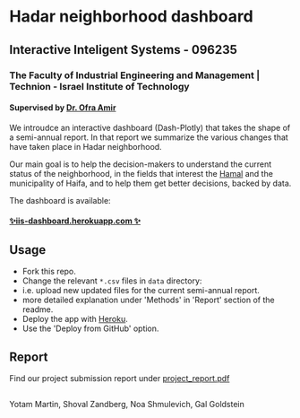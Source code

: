 # Hadar neighborhood dashboard
## Interactive Inteligent Systems - 096235
### The Faculty of Industrial Engineering and Management | Technion - Israel Institute of Technology
#### Supervised by [Dr. Ofra Amir]

We introudce an interactive dashboard (Dash-Plotly) that takes the shape of a semi-annual report. In that report we summarize the various changes that have taken place in Hadar neighborhood.

Our main goal is to help the decision-makers to understand the current status of the neighborhood, in the fields that interest the [Hamal](https://www.hamal.tech/ "Hamal") and the municipality of Haifa, and to help them get better decisions, backed by data.

The dashboard is available: 
#### [✨iis-dashboard.herokuapp.com ✨](https://iis-dashboard.herokuapp.com/ "iis-dashboard.herokuapp.com")

## Usage

- Fork this repo.
- Change the relevant `*.csv` files in `data` directory:
 - i.e. upload new updated files for the current semi-annual report.
 - more detailed explanation under 'Methods' in 'Report' section of the readme.
- Deploy the app with [Heroku](https://dashboard.heroku.com/apps "Heroku").
 - Use the 'Deploy from GitHub' option.

## Report

Find our project submission report under [project_report.pdf]("project_report.pdf")

## 

Yotam Martin, Shoval Zandberg, Noa Shmulevich, Gal Goldstein

[Dr. Ofra Amir]: <https://web.iem.technion.ac.il/site/academicstaff/ofra-amir>
